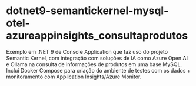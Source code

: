 # dotnet9-semantickernel-mysql-otel-azureappinsights_consultaprodutos
Exemplo em .NET 9 de Console Application que faz uso do projeto Semantic Kernel, com integração com soluções de IA como Azure Open AI e Ollama na consulta de informações de produtos em uma base MySQL. Inclui Docker Compose para criação do ambiente de testes com os dados + monitoramento com Application Insights/Azure Monitor.
